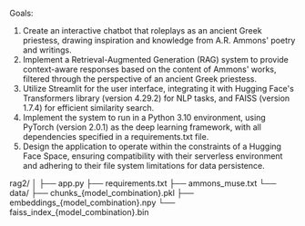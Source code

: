 

Goals:
1. Create an interactive chatbot that roleplays as an ancient Greek priestess, drawing inspiration and knowledge from A.R. Ammons' poetry and writings.
2. Implement a Retrieval-Augmented Generation (RAG) system to provide context-aware responses based on the content of Ammons' works, filtered through the perspective of an ancient Greek priestess.
3. Utilize Streamlit for the user interface, integrating it with Hugging Face's Transformers library (version 4.29.2) for NLP tasks, and FAISS (version 1.7.4) for efficient similarity search.
4. Implement the system to run in a Python 3.10 environment, using PyTorch (version 2.0.1) as the deep learning framework, with all dependencies specified in a requirements.txt file.
5. Design the application to operate within the constraints of a Hugging Face Space, ensuring compatibility with their serverless environment and adhering to their file system limitations for data persistence.

rag2/
│
├── app.py
├── requirements.txt
├── ammons_muse.txt
└── data/
    ├── chunks_{model_combination}.pkl
    ├── embeddings_{model_combination}.npy
    └── faiss_index_{model_combination}.bin